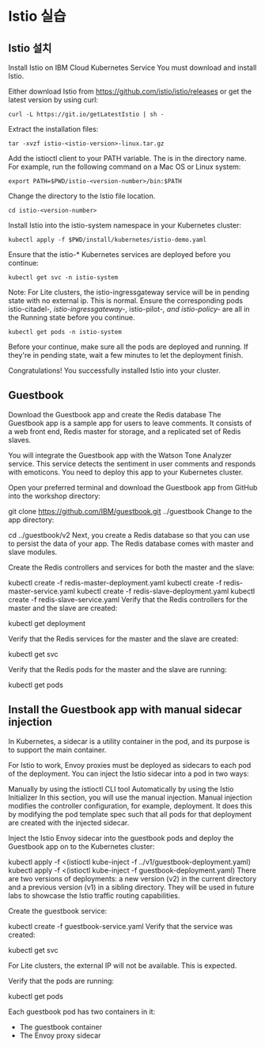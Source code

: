 # Istio 실습

## Istio 설치 

Install Istio on IBM Cloud Kubernetes Service
You must download and install Istio.

Either download Istio from https://github.com/istio/istio/releases or get the latest version by using curl:
```
curl -L https://git.io/getLatestIstio | sh -
```
Extract the installation files:
```
tar -xvzf istio-<istio-version>-linux.tar.gz
```

Add the istioctl client to your PATH variable. The <version-number> is in the directory name. For example, run the following command on a Mac OS or Linux system:
```
export PATH=$PWD/istio-<version-number>/bin:$PATH
```
Change the directory to the Istio file location.
```
cd istio-<version-number>
``` 
Install Istio into the istio-system namespace in your Kubernetes cluster:
```
kubectl apply -f $PWD/install/kubernetes/istio-demo.yaml
```
Ensure that the istio-* Kubernetes services are deployed before you continue:
```
kubectl get svc -n istio-system
``` 


Note: For Lite clusters, the istio-ingressgateway service will be in pending state with no external ip. This is normal.
Ensure the corresponding pods istio-citadel-*, istio-ingressgateway-*, istio-pilot-*, and istio-policy-* are all in the Running state before you continue.
```
kubectl get pods -n istio-system
```

Before your continue, make sure all the pods are deployed and running. If they're in pending state, wait a few minutes to let the deployment finish.

Congratulations! You successfully installed Istio into your cluster.

## Guestbook
Download the Guestbook app and create the Redis database
The Guestbook app is a sample app for users to leave comments. It consists of a web front end, Redis master for storage, and a replicated set of Redis slaves.

You will integrate the Guestbook app with the  Watson Tone Analyzer service. This service detects the sentiment in user comments and responds with emoticons. You need to deploy this app to your Kubernetes cluster.

Open your preferred terminal and download the Guestbook app from GitHub into the workshop directory:

git clone https://github.com/IBM/guestbook.git ../guestbook
Change to the app directory:

cd ../guestbook/v2
Next, you create a Redis database so that you can use to persist the data of your app. The Redis database comes with master and slave modules.

Create the Redis controllers and services for both the master and the slave:

kubectl create -f redis-master-deployment.yaml
kubectl create -f redis-master-service.yaml
kubectl create -f redis-slave-deployment.yaml
kubectl create -f redis-slave-service.yaml
Verify that the Redis controllers for the master and the slave are created:

kubectl get deployment


Verify that the Redis services for the master and the slave are created:

kubectl get svc


Verify that the Redis pods for the master and the slave are running:

kubectl get pods

## Install the Guestbook app with manual sidecar injection

In Kubernetes, a sidecar is a utility container in the pod, and its purpose is to support the main container.

For Istio to work, Envoy proxies must be deployed as sidecars to each pod of the deployment. You can inject the Istio sidecar into a pod in two ways:

Manually by using the istioctl CLI tool
Automatically by using the Istio Initializer
In this section, you will use the manual injection. Manual injection modifies the controller configuration, for example, deployment. It does this by modifying the pod template spec such that all pods for that deployment are created with the injected sidecar.

Inject the Istio Envoy sidecar into the guestbook pods and deploy the Guestbook app on to the Kubernetes cluster:

kubectl apply -f <(istioctl kube-inject -f ../v1/guestbook-deployment.yaml)
kubectl apply -f <(istioctl kube-inject -f guestbook-deployment.yaml)
There are two versions of deployments: a new version (v2) in the current directory and a previous version (v1) in a sibling directory. They will be used in future labs to showcase the Istio traffic routing capabilities.

Create the guestbook service:

kubectl create -f guestbook-service.yaml
Verify that the service was created:

kubectl get svc


For Lite clusters, the external IP will not be available. This is expected.

Verify that the pods are running:

kubectl get pods

Each guestbook pod has two containers in it:

- The guestbook container
- The Envoy proxy sidecar

